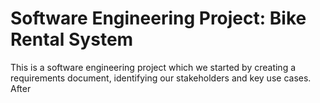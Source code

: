 # Software Engineering Project: Bike Rental System
This is a software engineering project which we started by creating a requirements document, identifying our stakeholders and key use cases. After
